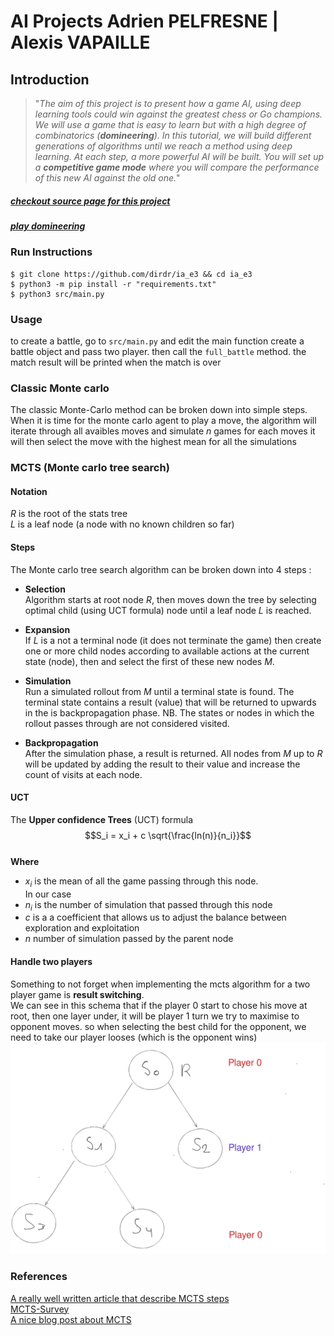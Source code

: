 # AI Projects Adrien PELFRESNE | Alexis VAPAILLE
## Introduction
> "*The aim of this project is to present how a game AI, using deep learning tools
> could win against the greatest chess or Go champions.
> We will use a game that is easy to learn but with a high degree of combinatorics (**domineering**).
> In this tutorial, we will build different generations of algorithms until we reach a method using deep learning.
> At each step, a more powerful AI will be built.
> You will set up a **competitive game mode** where you will compare the performance of this new AI against the old one.*"

##### [checkout source page for this project](https://perso.esiee.fr/~buzerl/IA/330%20Projet_3/ProjetIAetJeux.html)
##### [play domineering](https://staff.fim.uni-passau.de/kreuzer/Spielesammlung/Spielesammlung/Domineering/index.html)

### Run Instructions
```
$ git clone https://github.com/dirdr/ia_e3 && cd ia_e3
$ python3 -m pip install -r "requirements.txt"
$ python3 src/main.py
```

### Usage
to create a battle, go to `src/main.py` and edit the main function
create a battle object and pass two player.
then call the `full_battle` method.
the match result will be printed when the match is over

### Classic Monte carlo
The classic Monte-Carlo method can be broken down into   simple steps.  
When it is time for the monte carlo agent to play a move,
the algorithm will iterate through all avaibles moves and simulate $n$ games for each moves
it will then select the move with the highest mean for all the simulations

### MCTS (Monte carlo tree search)

#### Notation  
$R$ is the root of the stats tree  
$L$ is a leaf node (a node with no known children so far)

#### Steps
The Monte carlo tree search algorithm can be broken down into 4 steps :
- **Selection**  
Algorithm starts at root node $R$, then moves down the tree by selecting optimal child
(using UCT formula)
node until a leaf node $L$  is reached.

- **Expansion**  
If $L$ is a not a terminal node (it does not terminate the game)
then create one or more child nodes according to available actions at the current state (node),
then and select the first of these new nodes $M$.

- **Simulation**  
Run a simulated rollout from $M$ until a terminal state is found. The terminal state contains
a result (value) that will be returned to upwards in the is backpropagation phase.
NB. The states or nodes in which the rollout passes through are not considered visited.

- **Backpropagation**  
After the simulation phase, a result is returned.
All nodes from $M$ up to $R$ will be updated by adding the result to their value
and increase the count of visits at each node.

#### UCT
The **Upper confidence Trees** (UCT) formula
$$S_i = x_i + c \sqrt{\frac{ln(n)}{n_i}}$$  
**Where**
- $x_i$ is the mean of all the game passing through this node.  
In our case
- $n_i$ is the number of simulation that passed through this node
- $c$ is a a coefficient that allows us to adjust the balance between exploration and exploitation 
- $n$ number of simulation passed by the parent node

#### Handle two players
Something to not forget when implementing the mcts algorithm for a two player game is **result switching**.  
We can see in this schema that if the player 0 start to chose his move at root,
then one layer under, it will be player 1 turn
we try to maximise to opponent moves. so when selecting the best child for the opponent,
we need to take our player looses (which is the opponent wins)
![schema](./resources/schema.svg)  


### References
[A really well written article that describe MCTS steps](https://towardsdatascience.com/monte-carlo-tree-search-in-reinforcement-learning-b97d3e743d0f)  
[MCTS-Survey](http://www.incompleteideas.net/609%20dropbox/other%20readings%20and%20resources/MCTS-survey.pdf)  
[A nice blog post about MCTS](https://jyopari.github.io/MCTS.html)
